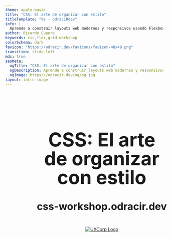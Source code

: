 ```yaml
---
theme: apple-basic
title: "CSS: El arte de organizar con estilo"
titleTemplate: "%s - odraciRdev"
info: |
  Aprende a construir layouts web modernos y responsivos usando Flexbox y CSS Grid. En este taller 100% práctico, exploraremos las herramientas más potentes de CSS para maquetar páginas web, con ejemplos en vivo, ejercicios interactivos y tips. Ideal para personas que están dando sus primeros pasos en el desarrollo front-end o que quieren mejorar sus habilidades de maquetación.
author: Ricardo Cuauro
keywords: css,flex,grid,workshop
colorSchema: dark
favicon: "https://odracir.dev/favicons/favicon-48x48.png"
transition: slide-left
mdc: true
seoMeta:
  ogTitle: "CSS: El arte de organizar con estilo"
  ogDescription: Aprende a construir layouts web modernos y responsivos usando Flexbox y CSS Grid. En este taller 100% práctico, exploraremos las herramientas más potentes de CSS para maquetar páginas web, con ejemplos en vivo, ejercicios interactivos y tips. Ideal para personas que están dando sus primeros pasos en el desarrollo front-end o que quieren mejorar sus habilidades de maquetación.
  ogImage: https://odracir.dev/og/og.jpg
layout: intro-image
---
```


<main>
  <h1 class="title">CSS: El arte de organizar con estilo</h1>
  <h2 class="subtitle">css-workshop.odracir.dev</h2>

  <a href="https://uxcorprangel.github.io/" target="_blank" class="uxcorp-link">
    <img 
      src="/assets/uxcorp-logo.webp" 
      alt="UXCorp Logo" 
      class="uxcorp"
    />
  </a>

  <div class="buttons">
    <a href="https://linkedin.com/in/ricardocuauro" target="_blank" class="slidev-icon-btn">
      <carbon:logo-linkedin />
    </a>
    <a href="https://github.com/odracirdev" target="_blank" class="slidev-icon-btn">
      <carbon:logo-github />
    </a>
  </div>
</main>

<style>
  main {
    height: 100%;
    width: 100%;
    background-image: url("/assets/slides-bg-1.webp");
    background-repeat: no-repeat;
    background-size: cover;
    padding-left: 3.5rem;
    padding-right: 3.5rem;
    padding-top: 2.5rem;
    padding-bottom: 2.5rem;

    h1, h2 {
      text-align: center;
      text-wrap: balance;
    }

    .title {
      font-size: 3.75rem;
      line-height: 1;
    }

    .subtitle {
      font-size: 2rem;
      margin-top: 48px;
      line-height: 1;
    }

     .uxcorp-link {
      display: block;
      width: fit-content;
      margin: 48px auto 0;
      border: none;

      .uxcorp {
        max-width: 220px;
      }
    }

    .buttons {
      position: absolute;
      right: 20px;
      bottom: 20px;
    }
  }

  .slidev-layout {
    padding: 0 !important;
  }
</style>

---
transition: fade-out
title: Introducción
layout: two-cols
---

<h1>¡Hola! Me llamo Ricardo.</h1>

<ul>
  <li v-click>Soy desarrollador web autodidacta.</li>
  <li v-click>También streamer de código (En pausa).</li>
  <li v-click>Trabajo en Cencosud.</li>
  <li v-click>Me gusta el open source y las comunidades como esta.</li>
</ul>

<h2 v-click>¿Qué vamos a ver hoy?</h2>

<ul>
  <li v-click>Introducción a CSS moderno.</li>
  <li v-click>Flexbox desde cero.</li>
  <li v-click>CSS Grid desde cero.</li>
  <li v-click>Flex vs Grid.</li>
</ul>

<p v-click>Si nos da tiempo... <strong>¡Un proyecto final!</strong> <span v-mark.circle.blue="10">Con premio.</span></p>

::right::

<img src="/assets/odracir.webp" alt="odraciR" class="avatar">

<style>
  .avatar {
    max-width: 200px;
    margin: 0 auto;
  }
</style>

---
transition: slide-up
title: ¿Qué es CSS?
layout: statement
---
Pero antes de comenzar...

# ¿Qué es CSS?

---
transition: slide-up
title: Definición de CSS (Manz)
layout: quote
---
# "CSS es un lenguaje de estilos para dotar de apariencia y aspecto visual a una página o sitio web (entre otras cosas). También es conocido como el mayor enemigo de los programadores backend."
ManzDev

---
transition: slide-up
title: CSS Moderno
layout: statement
---

Momento "teórico". 🫣
# Introducción a CSS moderno

<img src="/assets/css3-css6.avif" alt="CSS 3 a CSS 6" style="max-width: 300px; display: block; margin: auto;">

---
title: "CSS Moderno: antes vs ahora 1"
---

# CSS Moderno: antes vs ahora


<h2 style="margin-top: 16px;">Agrupación de selectores</h2>

Reescribir de forma más compacta y sencilla los selectores múltiples combinados. <a href="https://lenguajecss.com/css/selectores/combinadores-logicos/#el-combinador-is" target="_blank">Más info.</a>

````md magic-move {lines: true}
```css
/* Antes */
.container .item,
.container .parent,
.container .element {
  /* ... */
}
```

```css
/* Ahora */
.container :is(.item, .parent, .element) {
  /* ... */
}
```
````

<v-click>
<h2 style="margin-top: 16px;">Escribir colores</h2>

Escribir colores RGB con canales alfa (transparencias). <a href="https://lenguajecss.com/css/colores/funcion-rgb/#la-funci%C3%B3n-rgb" target="_blank">Más info.</a>

````md magic-move {lines: true}
```css
/* Antes */
.container {
  background: rgba(255, 255, 0, 0.5); /* #ffff0080 */
}
```

```css
/* Ahora */
.container {
  background: rgb(100% 100% 0 / 50%); /* #ffff0080 */
}
```
````
</v-click>

---
title: "CSS Moderno: antes vs ahora 2"
---

# CSS Moderno: antes vs ahora

<h2 style="margin-top: 16px;">Anidar código CSS</h2>

Crear componentes CSS nativos autocontenidos dentro de otros. <a href="https://lenguajecss.com/css/calidad-de-codigo/css-nesting/" target="_blank">Más info.</a>


````md magic-move {lines: true}
```css
/* Antes */
.parent {
  background: grey;
}

.parent .element {
  background: darkred;
}

.parent .element:hover {
  background: red;
}
```

```css
/* Ahora */
.parent {
  background: grey;

  & .element {
    background: darkred;

    &:hover {
      background: red;
    }
  }
}
```
````

---
title: "CSS Moderno: antes vs ahora 3"
---

# CSS Moderno: antes vs ahora

<h2 style="margin-top: 16px;">Centrar el contenido de un elemento</h2>

Realizar un centrado en ambos ejes directamente, con una sola propiedad. <a href="https://lenguajecss.com/css/maquetacion-y-colocacion/grid-css-alinear/" target="_blank">Más info.</a>


````md magic-move {lines: true}
```css
/* Antes */
.parent {
  display: grid;
  justify-items: center;
  align-items: center;
}
```

```css
/* Ahora */
.parent {
  display: grid;
  place-items: center;
}
```
````

<v-click>
<h2 style="margin-top: 16px;">Reutilizar información</h2>

Utilizar custom properties para guardar información en variables. <a href="https://lenguajecss.com/css/cascada-css/css-custom-properties/" target="_blank">Más info.</a>


````md magic-move {lines: true}
```css
/* Antes */
.parent {
  width: 300px;
  height: 300px;
  background: grey;
}
```

```css
/* Ahora */
.parent {
  --size: 300px;

  width: var(--size);
  height: var(--size);
  background: var(--color, grey);
}
```
````
</v-click>

---
title: "CSS Moderno: antes vs ahora 4"
---

# CSS Moderno: antes vs ahora

<h2 style="margin-top: 16px;">Sintaxis flexible de rangos</h2>

Posibilidad de utilizar una sintaxis más amigable para media queries. <a href="https://lenguajecss.com/css/responsive-web-design/media-queries/#media-query-range-syntax" target="_blank">Más info.</a>


````md magic-move {lines: true}
```css
/* Antes */
@media (min-width: 800px) and
       (max-width: 1280px) {
  .menu {
    background: red;
  }
}
```

```css
/* Ahora */
@media (800px <= width <= 1280px) {
  .menu {
    background: red;
  }
}
```
````

---
transition: slide-up
title: ¿Por qué usamos Flexbox y Grid hoy en día?
layout: statement
---

Un poquito más de cháchara... 🙊
# ¿Por qué usamos Flexbox y Grid hoy en día?

---
transition: slide-up
title: Demo 1
layout: statement
---

# Demostración

<a href="https://codepen.io/Ricardo-Cuauro/full/GgJpzMY" target="_blank">Flexbox y Grid</a>

<a href="https://codepen.io/Ricardo-Cuauro/full/EajVrLm" target="_blank">Comparación de Layouts</a>

<h2>Extra</h2>

<div style="display: flex; justify-content: center; gap: 24px; margin-bottom: 16px;">
  <a href="https://web.archive.org/web/20061201035518/http://www.habbo.es/" target="_blank">Habbo (2006)</a>
  <a href="view-source:https://web.archive.org/web/20061201035518/http://www.habbo.es/" target="_blank">Código fuente</a>
</div>
<div style="display: flex; justify-content: center; gap: 24px;">
  <a href="https://www.habbo.es/" target="_blank">Habbo (actualidad)</a>
  <a href="view-source:https://www.habbo.es/" target="_blank">Código fuente</a>
</div>

---
transition: slide-up
title: Flexbox desde cero
layout: statement
---

¡Ahora sí! A lo que vinimos. 🍻
# Flexbox desde cero

---
transition: slide-up
title: "Flexbox: Conceptos clave"
layout: two-cols
layoutClass: gap-8
---

<small>Te la creíste... Seguimos con teoría. 🤭</small>
# Flexbox desde cero
## Conceptos clave

<small v-click>Pero te prometo que serán cortos y fáciles de entender. 🥹</small>

<ul>
  <li v-click><code>display: flex</code></li>
  <li v-click><code>flex-direction</code>, <code>justify-content</code>, <code>align-items</code></li>
  <li v-click><code>flex-wrap</code>, <code>gap</code></li>
  <li v-click><code>flex-grow</code>, <code>flex-shrink</code>, <code>flex-basis</code></li>
</ul>

<v-click>
<h1>¿Entendieron?</h1>
<small>El que diga que no es backend de los buenos 🤣</small>
</v-click>

::right::

<div style="height: 100%; display: flex; align-items: center;">
  <img v-if="$slidev.nav.clicks === 2" src="/assets/flex/display-flex.webp" alt="display: flex">
  <img v-if="$slidev.nav.clicks === 3" src="/assets/flex/flex-direction.webp" alt="flex-direction">
  <img v-if="$slidev.nav.clicks === 4" src="/assets/flex/justify-content.webp" alt="justify-content">
  <img v-if="$slidev.nav.clicks >= 5" src="/assets/flex/flex-combinations.webp" alt="flex combinations">
</div>



---
transition: slide-up
title: Ejercicios flex
layout: statement
---

Ahora es tu turno 🫵🏻
# 🧑🏻‍💻 Ejercicios prácticos

---
transition: slide-up
title: Ejercicios flex 1
layout: fact
---

# Ejercicio 1
<v-click>Centrar un botón en el medio de la pantalla (horizontal y vertical).</v-click>
<a v-click href="https://codepen.io/Ricardo-Cuauro/pen/QwbjPyQ" target="_blank">Comenzar</a>

---
transition: slide-up
title: Ejercicios flex 2
layout: fact
---

# Ejercicio 2
<v-click>Tarjetas de productos con misma altura y alineación flexible.</v-click>
<a v-click href="https://codepen.io/Ricardo-Cuauro/pen/VYLvNKe" target="_blank">Comenzar</a>

---
transition: slide-up
title: Ejercicios flex 3
layout: fact
---

# ¡Desafío grupal!
<v-click>Diseñar un layout de perfil de usuario usando sólo Flexbox.</v-click>
<a v-click href="https://codepen.io/Ricardo-Cuauro/pen/myJegmR" target="_blank">Comenzar</a>

---
transition: slide-up
title: Grid desde cero
layout: statement
---

🚨 Nooooo ¡La polizia! Nooo 🚨
# Grid desde cero

---
transition: slide-up
title: "Grid: Conceptos clave"
layout: two-cols
layoutClass: gap-8
---

<small>No teman, ya verán lo fácil que es 😉</small>
# Grid desde cero
## Conceptos clave

<ul>
  <li v-click><code>display: grid</code></li>
  <li v-click><code>grid-template-columns</code>, <code>grid-template-rows</code></li>
  <li v-click><code>grid-row</code>, <code>grid-column</code>, <code>gap</code></li>
</ul>

::right::

<div class="examples">
  <img v-if="$slidev.nav.clicks <= 5" src="/assets/grid/display-grid.webp" alt="display: grid">
</div>

<style>
  .examples {
    height: 100%;
    display: flex; 
    flex-direction: column; 
    align-items: center; 
    justify-content: center;
    gap: 20px;
  }
</style>

---
transition: slide-up
title: "Grid: Conceptos clave"
layout: two-cols
layoutClass: gap-8
---

# Grid desde cero
## Conceptos clave


````md magic-move {lines: true}
```css
.container {
  display: grid;
}
```

```css
.container {
  display: grid;
  grid-template-columns: 50px 50px 50px;
  grid-template-rows: 30px 30px 30px;
}
```

```css
.container {
  display: grid;
  grid-template-columns: 50px 50px 50px;
  grid-template-rows: 30px 30px 30px;
  gap: 8px;
}

.item-a {
  grid-row: 1 / 2;
  grid-column: 1 / 4;
}

.item-b {
  grid-row: 2 / 4;
  grid-column: 1 / 2;
}

.item-c {
  grid-row: 2 / 4;
  grid-column: 2 / 4;
}
```
````

::right::

<div class="graphic">
  <img v-if="$slidev.nav.clicks <= 5" src="/assets/grid/display-grid.webp" alt="display: grid">

  <h2 v-click>¿Viste que es fácil? 🐣</h2>
</div>

<style>
  .graphic {
    height: 100%;
    display: flex; 
    flex-direction: column; 
    align-items: center; 
    justify-content: center;
    gap: 20px;
  }
</style>


---
transition: slide-up
title: Ejercicios grid
layout: statement
---

Ahora es tu turno 🫵🏻 (Si, otra vez)
# 🧑🏻‍💻 Ejercicios prácticos

---
transition: slide-up
title: Ejercicios grid 1
layout: fact
---

# Ejercicio 3
<v-click>Crear un layout de blog (header, sidebar, main, footer).</v-click>
<p v-click><small>Puede ser grupal 😉</small></p>
<a v-click href="https://codepen.io/Ricardo-Cuauro/pen/JodYqjb" target="_blank">Comenzar</a>

---
transition: slide-up
title: Ejercicios grid 2
layout: fact
---

# Ejercicio 4
<v-click>Galería de imágenes responsive (Sin media query).</v-click>
<p v-click><small>Puede ser grupal 😉</small></p>
<a v-click href="https://codepen.io/Ricardo-Cuauro/pen/vEONwEW" target="_blank">Comenzar</a>


---
transition: slide-up
title: Flex vs grid
layout: statement
---

¡Lo logramos! Llegamos vivos al final 🤪
# Flex vs Grid

---
transition: slide-up
title: Proyecto final
layout: statement
---

Lo prometido es deuda...
# ¡Proyecto final!

<v-click>Para quienes quieran llevarse una recompensa 🪅</v-click>

---
transition: slide-up
title: Definición del proyecto
layout: two-cols
---

# Build Challenge

Crea una página responsive de portafolio personal (sencilla) que combine Flex y Grid.

<v-click>Debe tener:</v-click>

<ul>
  <li v-click>Header con navegación</li>
  <li v-click>Sección "Sobre mí"</li>
  <li v-click>Galería o sección de proyectos</li>
  <li v-click>Footer</li>
</ul>

<h2 v-click>¡Vamos que está fácil!</h2>

<v-click>No es obligatorio.</v-click>

::right::

<h1 v-click>¿Cuál es el premio?</h1>

<v-click>Una polera de tu lenguaje de programación favorito o incluso una tecnología. Por ejemplo...</v-click>

<div style="display: flex; justify-content: center; margin: 20px; 0">
  <img v-click src="/assets/CSS-is-Awesome-Black-Front.webp" alt="CSS Is Awesome" style="max-width: 300px;">
</div>

<v-click>Para ganar solo debes terminar primero. 😉</v-click>

---
transition: slide-up
title: Gracias
layout: image
---

<main class="container">
  <h1>¡Gracias!</h1>

  <a href="https://www.duoc.cl/" target="_blank" style="border: none;">
      <img 
        src="/assets/duoc-uc.webp" 
        alt="Duoc UC Logo"
        style="max-width: 400px"
      />
    </a>

  <div class="communities">
    <a href="https://uxcorprangel.github.io/" target="_blank">
      <img 
        src="/assets/uxcorp-logo.webp" 
        alt="UXCorp Logo"
      />
    </a>
    <a href="https://techschool.lat/" target="_blank">
      <img 
        src="/assets/techschool-logo.webp"
        alt="Techscool Logo"
      />
    </a>
    <a href="https://jschile.org/" target="_blank">
      <img 
        src="/assets/js-chile.webp"
        alt="JavaScript Chile Logo"
      />
    </a>
    <a href="https://storefordevs.com/" target="_blank">
      <img 
        src="/assets/store-for-devs.webp"
        alt="Store for devs Logo"
      />
    </a>
  </div>
</main>

<style>
  .container {
    width: 100%;
    height: 100%;
    display: flex;
    flex-direction: column;
    justify-content: center;
    align-items: center;
    gap: 64px;
    background-image: url("/assets/slides-bg-1.webp");
    background-repeat: no-repeat;
    background-size: cover;

    h1 {
      font-size: 3.75rem;
    }

    .communities {
      display: flex;
      justify-content: center;
      align-items: center;
      gap: 48px;

      a {
        border: none;
      }

      & img {
        max-height: 160px;
        aspect-ratio: 1/1;
        object-fit: contain;
      }    
    }
  }

  .slidev-layout {
    padding: 0 !important;
  }
</style>
